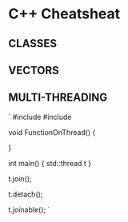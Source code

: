 # C++ Cheatsheat



## CLASSES




## VECTORS






## MULTI-THREADING
`
#include <threads>
#include <mutex>

void FunctionOnThread() {

}

int main() {
    std::thread t
}

t.join();

t.detach();

t.joinable();
`